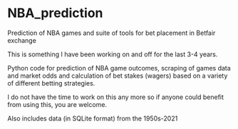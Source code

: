 # NBA_prediction
Prediction of NBA games and suite of tools for bet placement in Betfair exchange

This is something I have been working on and off for the last 3-4 years.

Python code for prediction of NBA game outcomes, scraping of games data and market odds and calculation of bet stakes (wagers) based on a variety of different betting strategies.

I do not have the time to work on this any more so if anyone could benefit from using this, you are welcome.

Also includes data (in SQLite format) from the 1950s-2021
